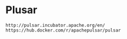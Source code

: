 # Plusar

    http://pulsar.incubator.apache.org/en/
    https://hub.docker.com/r/apachepulsar/pulsar